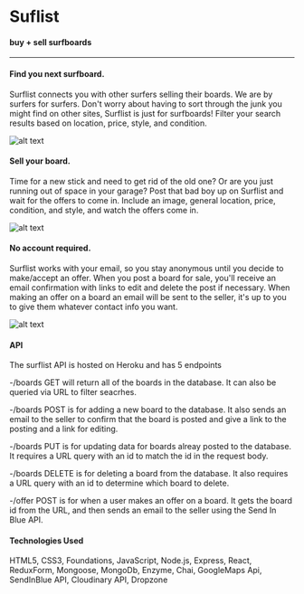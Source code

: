 # Suflist

#### buy + sell surfboards 

****

#### Find you next surfboard.

Surflist connects you with other surfers selling their boards. 
We are by surfers for surfers. Don't worry about having to sort through the junk you might 
find on other sites, Surflist is just for surfboards! 
Filter your search results based on location, price, style, and condition.

![alt text](http://res.cloudinary.com/sethjensenbrown/image/upload/bo_1px_solid_rgb:000000,c_lpad,h_250,w_400/v1510788036/Screen_Shot_2017-11-15_at_3.16.23_PM_mpsrkn.png)

#### Sell your board.

Time for a new stick and need to get rid of the old one? 
Or are you just running out of space in your garage? 
Post that bad boy up on Surflist and wait for the offers to come in.
Include an image, general location, price, condition, and style, 
and watch the offers come in.

![alt text](http://res.cloudinary.com/sethjensenbrown/image/upload/bo_1px_solid_rgb:000000,c_lpad,h_250,w_400/v1510788050/Screen_Shot_2017-11-15_at_3.17.31_PM_whkchq.png)

#### No account required.

Surflist works with your email, so you stay anonymous until you decide 
to make/accept an offer.
When you post a board for sale, you'll receive an email confirmation 
with links to edit and delete the post if necessary.
When making an offer on a board an email will be sent to the seller, 
it's up to you to give them whatever contact info you want.

![alt text](http://res.cloudinary.com/sethjensenbrown/image/upload/bo_1px_solid_rgb:000000,c_lpad,h_250,w_400/v1510788056/Screen_Shot_2017-11-15_at_3.18.14_PM_zqm8ho.png)

#### API

The surflist API is hosted on Heroku and has 5 endpoints

-/boards GET will return all of the boards in the database. 
It can also be queried via URL to filter seacrhes.  

-/boards POST is for adding a new board to the database. 
It also sends an email to the seller to confirm that the board is posted 
and give a link to the posting and a link for editing.

-/boards PUT is for updating data for boards alreay posted to the database. 
It requires a URL query with an id to match the id in the request body.

-/boards DELETE is for deleting a board from the database.
It also requires a URL query with an id to determine which board to delete.

-/offer POST is for when a user makes an offer on a board. 
It gets the board id from the URL, and then sends an email to the seller 
using the Send In Blue API.

#### Technologies Used

HTML5, CSS3, Foundations, JavaScript, Node.js, Express, React, ReduxForm, Mongoose, MongoDb, 
Enzyme, Chai, GoogleMaps Api, SendInBlue API, Cloudinary API, Dropzone



